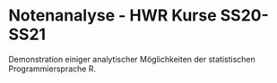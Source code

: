# Notenanalyse - HWR Kurse SS20-SS21
Demonstration einiger analytischer Möglichkeiten der statistischen Programmiersprache R.
